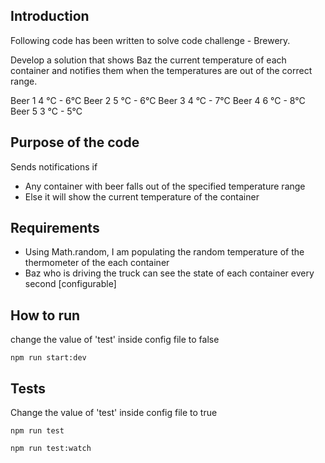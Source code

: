 ## Introduction

Following code has been written to solve code challenge - Brewery.

Develop a solution that shows Baz the current temperature of each container 
and notifies them when the temperatures are out of the correct range.

Beer 1 4 °C - 6°C
Beer 2 5 °C - 6°C
Beer 3 4 °C - 7°C
Beer 4 6 °C - 8°C
Beer 5 3 °C - 5°C

## Purpose of the code

Sends notifications if
* Any container with beer falls out of the specified temperature range
* Else it will show the current temperature of the container

## Requirements

* Using Math.random, I am populating the random temperature of the thermometer of the each container
* Baz who is driving the truck can see the state of each container every second [configurable]

## How to run


change the value of 'test' inside config file to false
```
npm run start:dev
```

## Tests


Change the value of 'test' inside config file to true
```
npm run test
```

```
npm run test:watch
